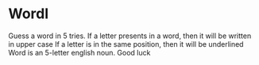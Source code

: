 # Wordl

Guess a word in 5 tries.
If a letter presents in a word, then it will be written in upper case
If a letter is in the same position, then it will be underlined
Word is an 5-letter english noun.
Good luck
